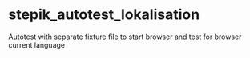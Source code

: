 # stepik_autotest_lokalisation
Autotest with separate fixture file to start browser and test for browser current language
